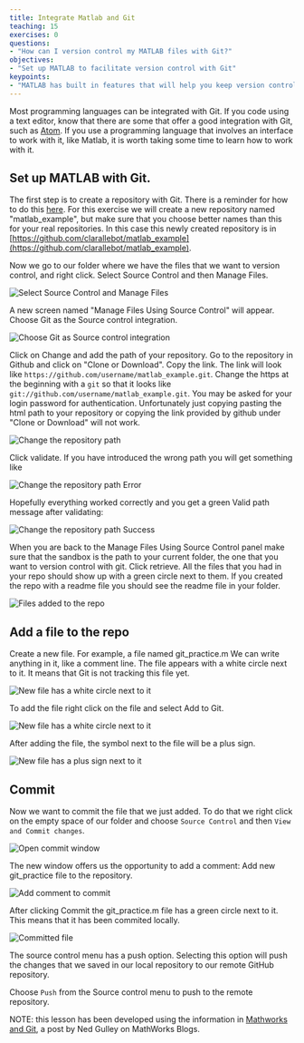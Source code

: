 ```yaml
---
title: Integrate Matlab and Git
teaching: 15
exercises: 0
questions:
- "How can I version control my MATLAB files with Git?"
objectives:
- "Set up MATLAB to facilitate version control with Git"
keypoints:
- "MATLAB has built in features that will help you keep version control of your MATLAB scripts."
---
```


Most programming languages can be integrated with Git. If you code using a text editor, know that there are some that offer a good integration with Git, such as [Atom](https://atom.io/). If you use a programming language that involves an interface to work with it, like Matlab, it is worth taking some time to learn how to work with it.  


## Set up MATLAB with Git.

The first step is to create a repository with Git. There is a reminder for how to do this [here](https://osulp.github.io/git-beginner/07-github/index.html). For this exercise we will create a new repository named "matlab_example", but make sure that you choose better names than this for your real repositories. In this case this newly created repository is in [https://github.com/clarallebot/matlab_example](https://github.com/clarallebot/matlab_example). 

Now we go to our folder where we have the files that we want to version control, and right click. Select Source Control and then Manage Files. 

![Select Source Control and Manage Files](../fig/git_with_matlab_cloning_repo-01.png)

A new screen named "Manage Files Using Source Control" will appear. Choose Git as the Source control integration. 

![Choose Git as Source control integration](../fig/git_with_matlab_cloning_repo-02.png)

Click on Change and add the path of your repository. Go to the repository in Github and click on "Clone or Download". Copy the link. The link will look like `https://github.com/username/matlab_example.git`. Change the https at the beginning with a `git` so that it looks like `git://github.com/username/matlab_example.git`. You may be asked for your login password for authentication. Unfortunately just copying pasting the html path to your repository or copying the link provided by github under "Clone or Download" will not work. 

![Change the repository path](../fig/git_with_matlab_cloning_repo-03.png)

Click validate. If you have introduced the wrong path you will get something like 

![Change the repository path Error](../fig/git_with_matlab_cloning_repo-04.png)

Hopefully everything worked correctly and you get a green Valid path message after validating:

![Change the repository path Success](../fig/git_with_matlab_cloning_repo-05.png)

When you are back to the Manage Files Using Source Control panel make sure that the sandbox is the path to your current folder, the one that you want to version control with git. Click retrieve. All the files that you had in your repo should show up with a green circle next to them. If you created the repo with a readme file you should see the readme file in your folder. 

![Files added to the repo](../fig/git_with_matlab_cloning_repo-06.png)

## Add a file to the repo

Create a new file. For example, a file named git_practice.m We can write anything in it, like a comment line. 
The file appears with a white circle next to it. It means that Git is not tracking this file yet. 

![New file has a white circle next to it](../fig/git_with_matlab_adding_files-01.png)

To add the file right click on the file and select Add to Git. 

![New file has a white circle next to it](../fig/git_with_matlab_adding_files-02.png)

After adding the file, the symbol next to the file will be a plus sign. 

![New file has a plus sign next to it](../fig/git_with_matlab_adding_files-03.png)


## Commit

Now we want to commit the file that we just added. To do that we right click on the empty space of our folder and choose `Source Control` and then `View and Commit changes`. 

![Open commit window](../fig/git_with_matlab_commit-01.png)

The new window offers us the opportunity to add a comment: Add new git_practice file to the repository. 

![Add comment to commit](../fig/git_with_matlab_commit-02.png)

After clicking Commit the git_practice.m file has a green circle next to it. This means that it has been commited locally. 

![Committed file](../fig/git_with_matlab_commit-03.png)

The source control menu has a push option. Selecting this option will push the changes that we saved in our local repository to our remote GitHub repository. 

Choose `Push` from the Source control menu to push to the remote repository.


NOTE: this lesson has been developed using the information in [Mathworks and Git](https://blogs.mathworks.com/community/2014/10/20/matlab-and-git/), a post by Ned Gulley on MathWorks Blogs. 

